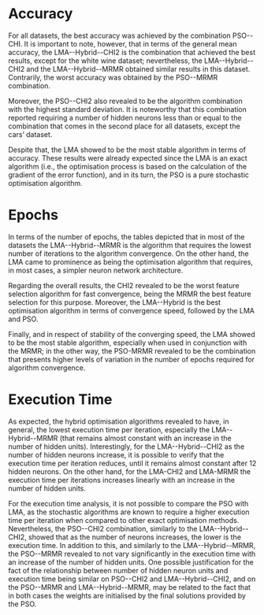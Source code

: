 # Accuracy

For all datasets, the best accuracy was achieved by the combination PSO--CHI. It is important to note, however, that in terms of the general mean accuracy, the LMA--Hybrid--CHI2 is the combination that achieved the best results, except for the white wine dataset; nevertheless, the LMA--Hybrid--CHI2 and the LMA--Hybrid--MRMR obtained similar results in this dataset. Contrarily, the worst accuracy was obtained by the PSO--MRMR combination.

Moreover, the PSO--CHI2 also revealed to be the algorithm combination with the highest standard deviation. It is noteworthy that this combination reported requiring a number of hidden neurons less than or equal to the combination that comes in the second place for all datasets, except the cars’ dataset.

Despite that, the LMA showed to be the most stable algorithm in terms of accuracy. These results were already expected since the LMA is an exact algorithm (i.e., the optimisation process is based on the calculation of the gradient of the error function), and in its turn, the PSO is a pure stochastic optimisation algorithm.

# Epochs

In terms of the number of epochs, the tables depicted that in most of the datasets the LMA--Hybrid--MRMR is the algorithm that requires the lowest number of iterations to the algorithm convergence. On the other hand, the LMA came to prominence as being the optimisation algorithm that requires, in most cases, a simpler neuron network architecture.  

Regarding the overall results, the CHI2 revealed to be the worst feature selection algorithm for fast convergence, being the MRMR the best feature selection for this purpose. Moreover, the LMA--Hybrid is the best optimisation algorithm in terms of convergence speed, followed by the LMA and PSO.

Finally, and in respect of stability of the converging speed, the LMA showed to be the most stable algorithm, especially when used in conjunction with the MRMR; in the other way, the PSO-MRMR revealed to be the combination that presents higher levels of variation in the number of epochs required for algorithm convergence.

# Execution Time

As expected, the hybrid optimisation algorithms revealed to have, in general, the lowest execution time per iteration, especially the LMA--Hybrid--MRMR (that remains almost constant with an increase in the number of hidden units). Interestingly, for the LMA--Hybrid--CHI2 as the number of hidden neurons increase, it is possible to verify that the execution time per iteration reduces, until it remains almost constant after 12 hidden neurons. On the other hand, for the LMA-CHI2 and LMA-MRMR the execution time per iterations increases linearly with an increase in the number of hidden units.   

For the execution time analysis, it is not possible to compare the PSO with LMA, as the stochastic algorithms are known to require a higher execution time per iteration when compared to other exact optimisation methods. Nevertheless, the PSO--CHI2 combination, similarly to the LMA--Hybrid--CHI2, showed that as the number of neurons increases, the lower is the execution time. In addition to this, and similarly to the LMA--Hybrid--MRMR, the PSO--MRMR revealed to not vary significantly in the execution time with an increase of the number of hidden units. One possible justification for the fact of the relationship between number of hidden neuron units and execution time being similar on PSO--CHI2 and LMA--Hybrid--CHI2, and on the PSO--MRMR and LMA--Hybrid--MRMR, may be related to the fact that in both cases the weights are initialised by the final solutions provided by the PSO.